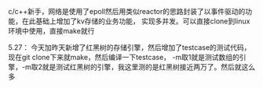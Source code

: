 c/c++新手，网络是使用了epoll然后用类似reactor的思路封装了以事件驱动的功能，在此基础上增加了kv存储的业务功能，
实现多并发。可以直接clone到linux环境中使用，直接make就行

5.27：
今天加昨天新增了红黑树的存储引擎，然后增加了testcase的测试代码，现在git clone下来就make，然后编译一下testcase，
-m取1就是测试数组的引擎，-m取2就是测试红黑树的引擎，我这里测的是红黑树接近两万了。然后就这么多